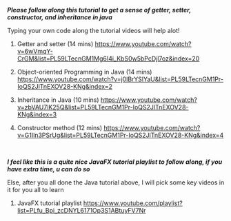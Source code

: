 ***Please follow along this tutorial to get a sense of getter, setter, constructor, and inheritance in java***

Typing your own code along the tutorial videos will help alot!

1. Getter and setter (14 mins)
  https://www.youtube.com/watch?v=6wVmqY-CrGM&list=PL59LTecnGM1Mg6I4i_KbS0w5bPcDjl7oz&index=20
  
2. Object-oriented Programming in Java (14 mins)
  https://www.youtube.com/watch?v=j0lBrYSlYaU&list=PL59LTecnGM1Pr-IoQS2JlTnEXOV28-KNg&index=2
  
3. Inheritance in Java (10 mins)
  https://www.youtube.com/watch?v=zbVAU7lK25Q&list=PL59LTecnGM1Pr-IoQS2JlTnEXOV28-KNg&index=3
  
4. Constructor method (12 mins)
  https://www.youtube.com/watch?v=G1Iln3PSrUg&list=PL59LTecnGM1Pr-IoQS2JlTnEXOV28-KNg&index=4
  
&nbsp;
&nbsp;
&nbsp;
&nbsp;

  
***I feel like this is a quite nice JavaFX tutorial playlist to follow along, if you have extra time, u can do so***

Else, after you all done the Java tutorial above, I will pick some key videos in it for you all to learn

1. JavaFX tutorial playlist
  https://www.youtube.com/playlist?list=PLfu_Bpi_zcDNYL6171Op3S1ABtuyFV7Nr

